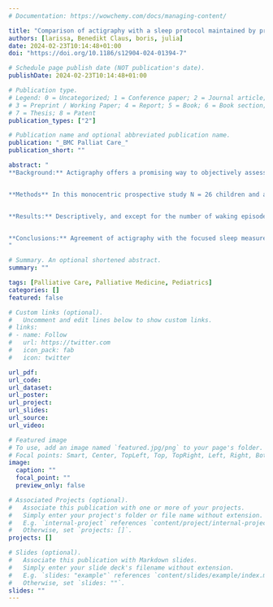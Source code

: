 ```yaml
---
# Documentation: https://wowchemy.com/docs/managing-content/

title: "Comparison of actigraphy with a sleep protocol maintained by professional caregivers and questionnaire-based parental judgment in children and adolescents with life-limiting conditions"
authors: [larissa, Benedikt Claus, boris, julia]
date: 2024-02-23T10:14:48+01:00
doi: "https://doi.org/10.1186/s12904-024-01394-7"

# Schedule page publish date (NOT publication's date).
publishDate: 2024-02-23T10:14:48+01:00

# Publication type.
# Legend: 0 = Uncategorized; 1 = Conference paper; 2 = Journal article;
# 3 = Preprint / Working Paper; 4 = Report; 5 = Book; 6 = Book section;
# 7 = Thesis; 8 = Patent
publication_types: ["2"]

# Publication name and optional abbreviated publication name.
publication: "_BMC Palliat Care_"
publication_short: ""

abstract: "
**Background:** Actigraphy offers a promising way to objectively assess pediatric sleep. Aim of the study was investigating the extent to which actigraphy used in children and adolescents with life-limiting conditions is consistent with two other measures of sleep diagnostics.


**Methods** In this monocentric prospective study N = 26 children and adolescents with life-limiting conditions treated on a pediatric palliative care unit were assessed. For three consecutive nights they wore an actigraph; the 24-hours sleep protocol documented by nurses and the Sleep Screening for Children and Adolescents with Complex Chronic Conditions (SCAC) answered by parents were analyzed. Patient characteristics and the parameters sleep onset, sleep offset, wake after sleep onset (WASO), number of wake phases, total sleep time (TST) and sleep efficiency (SE) were descriptively examined. Percentage bend correlations evaluated the three measures’ concordance.


**Results:** Descriptively, and except for the number of waking episodes, the different measures’ estimations were comparable. Significant correlations existed between actigraphy and the sleep protocol for sleep onset (r = 0.83, p = < 0.001) and sleep offset (r = 0.89, p = < 0.001), between actigraphy and SCAC for SE (r = 0.59, p = 0.02).


**Conclusions:** Agreement of actigraphy with the focused sleep measures seems to be basically given but to varying degrees depending on the considered parameters.
"

# Summary. An optional shortened abstract.
summary: ""

tags: [Palliative Care, Palliative Medicine, Pediatrics]
categories: []
featured: false

# Custom links (optional).
#   Uncomment and edit lines below to show custom links.
# links:
# - name: Follow
#   url: https://twitter.com
#   icon_pack: fab
#   icon: twitter

url_pdf:
url_code:
url_dataset:
url_poster:
url_project:
url_slides:
url_source:
url_video:

# Featured image
# To use, add an image named `featured.jpg/png` to your page's folder. 
# Focal points: Smart, Center, TopLeft, Top, TopRight, Left, Right, BottomLeft, Bottom, BottomRight.
image:
  caption: ""
  focal_point: ""
  preview_only: false

# Associated Projects (optional).
#   Associate this publication with one or more of your projects.
#   Simply enter your project's folder or file name without extension.
#   E.g. `internal-project` references `content/project/internal-project/index.md`.
#   Otherwise, set `projects: []`.
projects: []

# Slides (optional).
#   Associate this publication with Markdown slides.
#   Simply enter your slide deck's filename without extension.
#   E.g. `slides: "example"` references `content/slides/example/index.md`.
#   Otherwise, set `slides: ""`.
slides: ""
---
```

